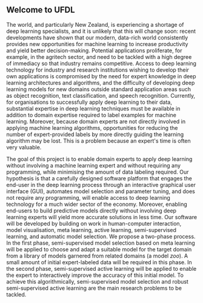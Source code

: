 ## Welcome to UFDL

The world, and particularly New Zealand, is experiencing a shortage
of deep learning specialists, and it is unlikely that this will change soon: recent developments have
shown that our modern, data-rich world consistently provides new opportunities for machine
learning to increase productivity and yield better decision-making. Potential applications proliferate,
for example, in the agritech sector, and need to be tackled with a high degree of immediacy so that
industry remains competitive. Access to deep learning technology for industry and research
institutions wishing to develop their own applications is compromised by the need for expert
knowledge in deep learning architectures and algorithms, and the difficulty of developing deep
learning models for new domains outside standard application areas such as object recognition,
text classification, and speech recognition. Currently, for organisations to successfully apply deep
learning to their data, substantial expertise in deep learning techniques must be available in
addition to domain expertise required to label examples for machine learning. Moreover, because
domain experts are not directly involved in applying machine learning algorithms, opportunities for
reducing the number of expert-provided labels by more directly guiding the learning algorithm may
be lost. This is a problem because an expert's time is often very valuable.

The goal of this project is to enable domain experts to
apply deep learning without involving a machine learning expert and without requiring any
programming, while minimising the amount of data labeling required. Our hypothesis is that a
carefully designed software platform that engages the end-user in the deep learning process
through an interactive graphical user interface (GUI), automates model selection and parameter
tuning, and does not require any programming, will enable access to deep learning technology for
a much wider sector of the economy. Moreover, enabling end-users to build predictive models
directly without involving deep learning experts will yield more accurate solutions in less time. Our
software will be developed by building on work in human-computer interaction, model visualisation,
meta learning, active learning, semi-supervised learning, and automatic model selection. We
propose a two-phase process. In the first phase, semi-supervised model selection based on meta
learning will be applied to choose and adapt a suitable model for the target domain from a library of
models garnered from related domains (a model *zoo*). A small amount of initial expert-labeled
data will be required in this phase. In the second phase, semi-supervised active learning will be
applied to enable the expert to interactively improve the accuracy of this initial model. To achieve
this algorithmically, semi-supervised model selection and robust semi-supervised active learning
are the main research problems to be tackled.
